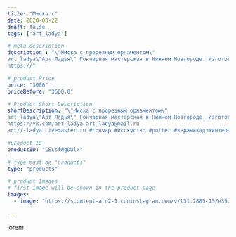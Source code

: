 ```yaml
---
title: "Миска с"
date: 2020-08-22
draft: false
tags: ["art_ladya"]

# meta description
description : "\"Миска с прорезным орнаментом\" 
art_ladya\"Арт Ладья\" Гончарная мастерская в Нижнем Новгороде. Изготовление керамики и мастер//-классы по обучению. 
https://"

# product Price
price: "3000"
priceBefore: "3600.0"

# Product Short Description
shortDescription: "\"Миска с прорезным орнаментом\" 
art_ladya\"Арт Ладья\" Гончарная мастерская в Нижнем Новгороде. Изготовление керамики и мастер//-классы по обучению. 
https://vk.com/art_ladya art_ladya@mail.ru 
art//-ladya.Livemaster.ru #гончар #исскуство #potter #керамикадляинтерьера #керамикаручнаяработа #гончарнаямастерская #керамиканазаказ #handmade #посудаизглины #керамика #гончарнаяпосуда #эксклюзивнаякерамика #painter #dishes #decor #ceramicar #nntoday #claygoods #restaurant #earthenware #ceramic #design #bowl #dish #plate #ceramicart #berries #авторскаякерамика #европейскиетарелки #историческаяреконструкция"

#product ID
productID: "CELsfWgDUlx"

# type must be "products"
type: "products"

# product Images
# first image will be shown in the product page
images:
  - image: "https://scontent-arn2-1.cdninstagram.com/v/t51.2885-15/e35/118170652_2711790202396785_640575281534846416_n.jpg?tp=1&_nc_ht=scontent-arn2-1.cdninstagram.com&_nc_cat=109&_nc_ohc=3m4VlxGr87YAX-FDNvz&ccb=7-4&oh=460b361ed41306c2af7189e8ef7530e3&oe=6082C1A4&_nc_sid=86f79a&ig_cache_key=MjM4MTE5MjQ5NjUwNTc2ODMwNQ%3D%3D.2-ccb7-4"

---
```

lorem
